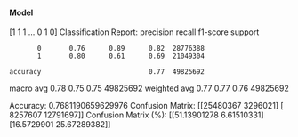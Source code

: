 #### Model
[1 1 1 ... 0 1 0]
Classification Report:
              precision    recall  f1-score   support

           0       0.76      0.89      0.82  28776388
           1       0.80      0.61      0.69  21049304

    accuracy                           0.77  49825692
   macro avg       0.78      0.75      0.75  49825692
weighted avg       0.77      0.77      0.76  49825692

Accuracy: 0.7681190659629976
Confusion Matrix:
[[25480367  3296021]
 [ 8257607 12791697]]
Confusion Matrix (%):
[[51.13901278  6.61510331]
 [16.5729901  25.67289382]]
